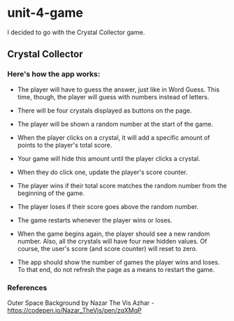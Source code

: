 # unit-4-game

I decided to go with the Crystal Collector game.

## Crystal Collector

### Here's how the app works:

- The player will have to guess the answer, just like in Word Guess. This time, though, the player will guess with numbers instead of letters. 

- There will be four crystals displayed as buttons on the page.
- The player will be shown a random number at the start of the game.

- When the player clicks on a crystal, it will add a specific amount of points to the player's total score. 

- Your game will hide this amount until the player clicks a crystal.
- When they do click one, update the player's score counter.

- The player wins if their total score matches the random number from the beginning of the game.
- The player loses if their score goes above the random number.

- The game restarts whenever the player wins or loses.

- When the game begins again, the player should see a new random number. Also, all the crystals will have four new hidden values. Of course, the user's score (and score counter) will reset to zero.

- The app should show the number of games the player wins and loses. To that end, do not refresh the page as a means to restart the game.

### References

Outer Space Background by Nazar The Vis Azhar - https://codepen.io/Nazar_TheVis/pen/zqXMqP

